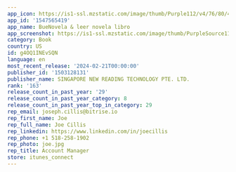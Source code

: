 ```yaml
---
app_icon: https://is1-ssl.mzstatic.com/image/thumb/Purple112/v4/76/80/40/76804067-ae11-1b1a-3df3-bbd0476a1e6e/AppIcon-0-0-1x_U007emarketing-0-7-0-0-85-220.png/1024x1024bb.png
app_id: '1547565419'
app_name: BueNovela & leer novela libro
app_screenshot: https://is1-ssl.mzstatic.com/image/thumb/PurpleSource116/v4/16/1d/74/161d7443-45ab-0d7e-5d32-77e99b72fb7c/8edff530-8a05-4ffb-ac31-9a19c65e2d02_1_U5408_U96c6.jpg/1242x2688bb.png
category: Book
country: US
id: g4OQ1INEvSQN
language: en
most_recent_release: '2024-02-21T00:00:00'
publisher_id: '1503128131'
publisher_name: SINGAPORE NEW READING TECHNOLOGY PTE. LTD.
rank: '163'
release_count_in_past_year: '29'
release_count_in_past_year_category: 8
release_count_in_past_year_top_in_category: 29
rep_email: joseph.cillis@bitrise.io
rep_first_name: Joe
rep_full_name: Joe Cillis
rep_linkedin: https://www.linkedin.com/in/joecillis
rep_phone: +1 518-258-1902
rep_photo: joe.jpg
rep_title: Account Manager
store: itunes_connect
---
```

